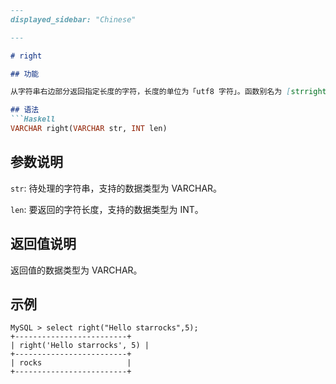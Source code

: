 ```markdown
---
displayed_sidebar: "Chinese"

---

# right

## 功能

从字符串右边部分返回指定长度的字符，长度的单位为「utf8 字符」。函数别名为 [strright](strright.md)。

## 语法
```Haskell
VARCHAR right(VARCHAR str, INT len)

```

## 参数说明

`str`: 待处理的字符串，支持的数据类型为 VARCHAR。

`len`: 要返回的字符长度，支持的数据类型为 INT。

## 返回值说明

返回值的数据类型为 VARCHAR。

## 示例
```Plain Text
MySQL > select right("Hello starrocks",5);
+-------------------------+
| right('Hello starrocks', 5) |
+-------------------------+
| rocks                   |
+-------------------------+